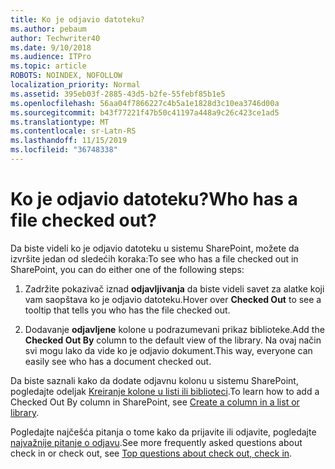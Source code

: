 ```yaml
---
title: Ko je odjavio datoteku?
ms.author: pebaum
author: Techwriter40
ms.date: 9/10/2018
ms.audience: ITPro
ms.topic: article
ROBOTS: NOINDEX, NOFOLLOW
localization_priority: Normal
ms.assetid: 395eb03f-2885-43d5-b2fe-55febf85b1e5
ms.openlocfilehash: 56aa04f7866227c4b5a1e1828d3c10ea3746d00a
ms.sourcegitcommit: b43f77221f47b50c41197a448a9c26c423ce1ad5
ms.translationtype: MT
ms.contentlocale: sr-Latn-RS
ms.lasthandoff: 11/15/2019
ms.locfileid: "36748338"
---
```

# <a name="who-has-a-file-checked-out"></a><span data-ttu-id="dfe28-102">Ko je odjavio datoteku?</span><span class="sxs-lookup"><span data-stu-id="dfe28-102">Who has a file checked out?</span></span>

<span data-ttu-id="dfe28-103">Da biste videli ko je odjavio datoteku u sistemu SharePoint, možete da izvršite jedan od sledećih koraka:</span><span class="sxs-lookup"><span data-stu-id="dfe28-103">To see who has a file checked out in SharePoint, you can do either one of the following steps:</span></span>
  
1. <span data-ttu-id="dfe28-104">Zadržite pokazivač iznad **odjavljivanja** da biste videli savet za alatke koji vam saopštava ko je odjavio datoteku.</span><span class="sxs-lookup"><span data-stu-id="dfe28-104">Hover over **Checked Out** to see a tooltip that tells you who has the file checked out.</span></span> 
    
2. <span data-ttu-id="dfe28-105">Dodavanje **odjavljene** kolone u podrazumevani prikaz biblioteke.</span><span class="sxs-lookup"><span data-stu-id="dfe28-105">Add the **Checked Out By** column to the default view of the library.</span></span> <span data-ttu-id="dfe28-106">Na ovaj način svi mogu lako da vide ko je odjavio dokument.</span><span class="sxs-lookup"><span data-stu-id="dfe28-106">This way, everyone can easily see who has a document checked out.</span></span> 
    
<span data-ttu-id="dfe28-107">Da biste saznali kako da dodate odjavnu kolonu u sistemu SharePoint, pogledajte odeljak [Kreiranje kolone u listi ili biblioteci](https://go.microsoft.com/fwlink/?linkid=2019591).</span><span class="sxs-lookup"><span data-stu-id="dfe28-107">To learn how to add a Checked Out By column in SharePoint, see [Create a column in a list or library](https://go.microsoft.com/fwlink/?linkid=2019591).</span></span> 
  
<span data-ttu-id="dfe28-108">Pogledajte najčešća pitanja o tome kako da prijavite ili odjavite, pogledajte [najvažnije pitanje o odjavu](https://go.microsoft.com/fwlink/?linkid=2018786).</span><span class="sxs-lookup"><span data-stu-id="dfe28-108">See more frequently asked questions about check in or check out, see [Top questions about check out, check in](https://go.microsoft.com/fwlink/?linkid=2018786).</span></span>
  

